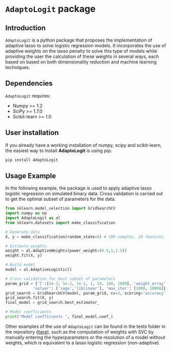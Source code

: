# `AdaptoLogit` package

## Introduction
`AdaptoLogit` is a python package that proposes the implementation of adaptive lasso to solve logistic regression models.  It incorporates the use of adaptive weights on the lasso penalty to solve this type of models while providing the user the calculation of these weights in several ways, each based on based on both dimensionality reduction and machine learning techniques.

## Dependencies
`AdaptoLogit` requires:
- Numpy >= 1.2
- SciPy >= 1.7.0
- Scikit-learn >= 1.0

## User installation
If you already have a working installation of numpy, scipy and scikit-learn, the easiest way to install **AdaptoLogit** is using pip:

```sh
pip install AdaptoLogit
```

## Usage Example
In the following example, the package is used to apply adaptive lasso logistic regression on simulated binary data. Cross validation is carried out to get the optimal subset of parameters for the data. 
```py
from sklearn.model_selection import GridSearchCV
import numpy as np
import AdaptoLogit as al
from sklearn.datasets import make_classification

# Generate data
X, y = make_classification(random_state=8) # 100 samples, 20 features, 2 informative

# Estimate weights
weight = al.AdaptiveWeights(power_weight=(0.5,1,1.5))
weight.fit(X, y)

# Build model 
model = al.AdaptiveLogistic()

# Cross validation for best subset of parameters
param_grid = {'C':[1e-3, 1e-2, 1e-1, 1, 10, 100, 1000], 'weight_array': weight.lasso_weights_,
            'solver': ['saga','liblinear'], 'max_iter': [1000, 10000]}     
grid_search = GridSearchCV(model, param_grid, cv=3, scoring='accuracy', n_jobs=8)
grid_search.fit(X, y)
final_model = grid_search.best_estimator_

# Model coefficients
print("Model coefficients ", final_model.coef_)
```
Other examples of the use of `AdaptoLogit` can be found in the tests folder in the repository ([here](https://github.com/fernandezmaria/AdaptoLogit/blob/main/tests/example_code.py)), such as the computation of weights with SVC by manually entering the hyperparameters or the resolution of a model without weights, which is equivalent to a lasso logistic regression (non-adaptive). 
